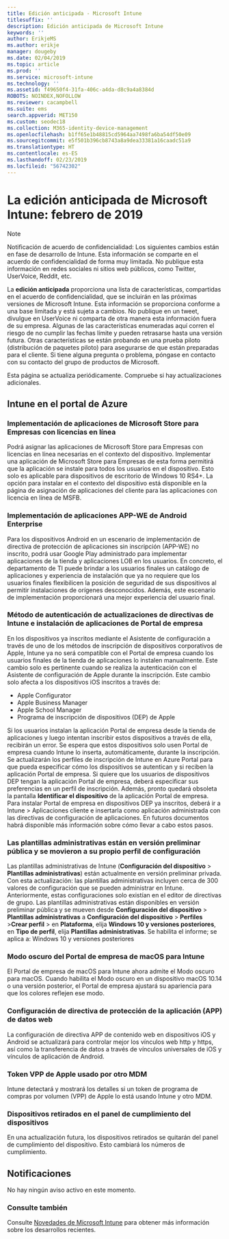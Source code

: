 ```yaml
---
title: Edición anticipada - Microsoft Intune
titlesuffix: ''
description: Edición anticipada de Microsoft Intune
keywords: ''
author: ErikjeMS
ms.author: erikje
manager: dougeby
ms.date: 02/04/2019
ms.topic: article
ms.prod: ''
ms.service: microsoft-intune
ms.technology: ''
ms.assetid: f49650f4-31fa-406c-a4da-d8c9a4a8384d
ROBOTS: NOINDEX,NOFOLLOW
ms.reviewer: cacampbell
ms.suite: ems
search.appverid: MET150
ms.custom: seodec18
ms.collection: M365-identity-device-management
ms.openlocfilehash: b1ff65e1b48815cd5964aa7498fa6ba54df50e09
ms.sourcegitcommit: e5f501b396cb8743a8a9dea33381a16caadc51a9
ms.translationtype: HT
ms.contentlocale: es-ES
ms.lasthandoff: 02/23/2019
ms.locfileid: "56742302"
---
```

# <a name="the-early-edition-for-microsoft-intune---february-2019"></a>La edición anticipada de Microsoft Intune: febrero de 2019

> [!Note]
> Notificación de acuerdo de confidencialidad: Los siguientes cambios están en fase de desarrollo de Intune. Esta información se comparte en el acuerdo de confidencialidad de forma muy limitada. No publique esta información en redes sociales ni sitios web públicos, como Twitter, UserVoice, Reddit, etc. 

La **edición anticipada** proporciona una lista de características, compartidas en el acuerdo de confidencialidad, que se incluirán en las próximas versiones de Microsoft Intune. Esta información se proporciona conforme a una base limitada y está sujeta a cambios. No publique en un tweet, divulgue en UserVoice ni comparta de otra manera esta información fuera de su empresa. Algunas de las características enumeradas aquí corren el riesgo de no cumplir las fechas límite y pueden retrasarse hasta una versión futura. Otras características se están probando en una prueba piloto (distribución de paquetes piloto) para asegurarse de que están preparadas para el cliente. Si tiene alguna pregunta o problema, póngase en contacto con su contacto del grupo de productos de Microsoft.

Esta página se actualiza periódicamente. Compruebe si hay actualizaciones adicionales.

<!--
## What's coming to Intune in the Azure portal  
## What's coming to Intune apps
## Notices
-->
 
## <a name="intune-in-the-azure-portal"></a>Intune en el portal de Azure
<!-- 1902 start-->


<!-- 1901 start -->

### <a name="deployment-of-online-licensed-microsoft-store-for-business-apps----1672660----"></a>Implementación de aplicaciones de Microsoft Store para Empresas con licencias en línea <!-- 1672660  -->
Podrá asignar las aplicaciones de Microsoft Store para Empresas con licencias en línea necesarias en el contexto del dispositivo. Implementar una aplicación de Microsoft Store para Empresas de esta forma permitirá que la aplicación se instale para todos los usuarios en el dispositivo. Esto solo es aplicable para dispositivos de escritorio de Windows 10 RS4+. La opción para instalar en el contexto del dispositivo está disponible en la página de asignación de aplicaciones del cliente para las aplicaciones con licencia en línea de MSFB.

<!-- 1812 start -->

### <a name="android-enterprise-app-we-app-deployment----1171203---"></a>Implementación de aplicaciones APP-WE de Android Enterprise <!-- 1171203 -->
Para los dispositivos Android en un escenario de implementación de directiva de protección de aplicaciones sin inscripción (APP-WE) no inscrito, podrá usar Google Play administrado para implementar aplicaciones de la tienda y aplicaciones LOB en los usuarios. En concreto, el departamento de TI puede brindar a los usuarios finales un catálogo de aplicaciones y experiencia de instalación que ya no requiere que los usuarios finales flexibilicen la posición de seguridad de sus dispositivos al permitir instalaciones de orígenes desconocidos. Además, este escenario de implementación proporcionará una mejor experiencia del usuario final.

### <a name="intune-policies-update-authentication-method-and-company-portal-app-installation-----1927359---"></a>Método de autenticación de actualizaciones de directivas de Intune e instalación de aplicaciones de Portal de empresa <!-- 1927359 -->
En los dispositivos ya inscritos mediante el Asistente de configuración a través de uno de los métodos de inscripción de dispositivos corporativos de Apple, Intune ya no será compatible con el Portal de empresa cuando los usuarios finales de la tienda de aplicaciones lo instalen manualmente. Este cambio solo es pertinente cuando se realiza la autenticación con el Asistente de configuración de Apple durante la inscripción. Este cambio solo afecta a los dispositivos iOS inscritos a través de:  
* Apple Configurator
* Apple Business Manager
* Apple School Manager
* Programa de inscripción de dispositivos (DEP) de Apple

Si los usuarios instalan la aplicación Portal de empresa desde la tienda de aplicaciones y luego intentan inscribir estos dispositivos a través de ella, recibirán un error. Se espera que estos dispositivos solo usen Portal de empresa cuando Intune lo inserta, automáticamente, durante la inscripción. Se actualizarán los perfiles de inscripción de Intune en Azure Portal para que pueda especificar cómo los dispositivos se autentican y si reciben la aplicación Portal de empresa. Si quiere que los usuarios de dispositivos DEP tengan la aplicación Portal de empresa, deberá especificar sus preferencias en un perfil de inscripción. Además, pronto quedará obsoleta la pantalla **Identificar el dispositivo** de la aplicación Portal de empresa.  
Para instalar Portal de empresa en dispositivos DEP ya inscritos, deberá ir a Intune > Aplicaciones cliente e insertarla como aplicación administrada con las directivas de configuración de aplicaciones. En futuros documentos habrá disponible más información sobre cómo llevar a cabo estos pasos.

### <a name="administrative-templates-are-in-public-preview-and-moved-to-their-own-configuration-profile----3322847---"></a>Las plantillas administrativas están en versión preliminar pública y se movieron a su propio perfil de configuración <!-- 3322847 -->
Las plantillas administrativas de Intune (**Configuración del dispositivo** > **Plantillas administrativas**) están actualmente en versión preliminar privada. Con esta actualización: las plantillas administrativas incluyen cerca de 300 valores de configuración que se pueden administrar en Intune. Anteriormente, estas configuraciones solo existían en el editor de directivas de grupo.
Las plantillas administrativas están disponibles en versión preliminar pública y se mueven desde **Configuración del dispositivo** > **Plantillas administrativas** a **Configuración del dispositivo** > **Perfiles** >**Crear perfil** > en **Plataforma**, elija **Windows 10 y versiones posteriores**, en **Tipo de perfil**, elija **Plantillas administrativas**.
Se habilita el informe; se aplica a: Windows 10 y versiones posteriores

### <a name="intune-macos-company-portal-dark-mode----3300524---"></a>Modo oscuro del Portal de empresa de macOS para Intune <!-- 3300524 -->
El Portal de empresa de macOS para Intune ahora admite el Modo oscuro para macOS. Cuando habilita el Modo oscuro en un dispositivo macOS 10.14 o una versión posterior, el Portal de empresa ajustará su apariencia para que los colores reflejen ese modo.

<!-- 1809 start -->  

### <a name="app-protection-policy-app-settings-for-web-data----2662995---"></a>Configuración de directiva de protección de la aplicación (APP) de datos web <!-- 2662995 -->
La configuración de directiva APP de contenido web en dispositivos iOS y Android se actualizará para controlar mejor los vínculos web http y https, así como la transferencia de datos a través de vínculos universales de iOS y vínculos de aplicación de Android.  

<!-- 1808 start -->

### <a name="apple-vpp-token-used-by-another-mdm----1488946---"></a>Token VPP de Apple usado por otro MDM <!-- 1488946 -->
Intune detectará y mostrará los detalles si un token de programa de compras por volumen (VPP) de Apple lo está usando Intune y otro MDM.

### <a name="retired-devices-in-the-device-compliance-dashboard----1981119---"></a>Dispositivos retirados en el panel de cumplimiento del dispositivos <!-- 1981119 -->
En una actualización futura, los dispositivos retirados se quitarán del panel de cumplimiento del dispositivo. Esto cambiará los números de cumplimiento.

## <a name="notices"></a>Notificaciones

No hay ningún aviso activo en este momento.

### <a name="see-also"></a>Consulte también
Consulte [Novedades de Microsoft Intune](whats-new.md) para obtener más información sobre los desarrollos recientes.
